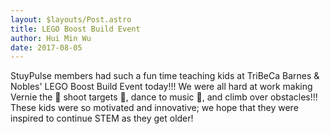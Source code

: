 ```yaml
---
layout: $layouts/Post.astro
title: LEGO Boost Build Event
author: Hui Min Wu
date: 2017-08-05
---
```


StuyPulse members had such a fun time teaching kids at TriBeCa Barnes & Nobles' LEGO Boost Build Event today!!!
We were all hard at work making Vernie the 🤖 shoot targets 🎯, dance to music 🎵, and climb over obstacles!!!
These kids were so motivated and innovative; we hope that they were inspired to continue STEM as they get older!
